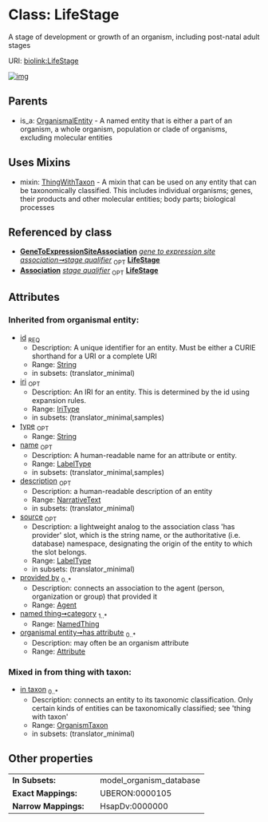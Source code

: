 
# Class: LifeStage


A stage of development or growth of an organism, including post-natal adult stages

URI: [biolink:LifeStage](https://w3id.org/biolink/vocab/LifeStage)


[![img](https://yuml.me/diagram/nofunky;dir:TB/class/[ThingWithTaxon],[OrganismalEntity],[OrganismTaxon],[NamedThing],[GeneToExpressionSiteAssociation]-%20stage%20qualifier%200..1>[LifeStage&#124;id(i):string;iri(i):iri_type%20%3F;type(i):string%20%3F;name(i):label_type%20%3F;description(i):narrative_text%20%3F;source(i):label_type%20%3F],[GeneExpressionMixin]-%20stage%20qualifier%200..1>[LifeStage],[GeneToExpressionSiteAssociation]-%20stage%20qualifier(i)%200..1>[LifeStage],[LifeStage]uses%20-.->[ThingWithTaxon],[OrganismalEntity]^-[LifeStage],[GeneToExpressionSiteAssociation],[GeneExpressionMixin],[Attribute],[Association],[Agent])](https://yuml.me/diagram/nofunky;dir:TB/class/[ThingWithTaxon],[OrganismalEntity],[OrganismTaxon],[NamedThing],[GeneToExpressionSiteAssociation]-%20stage%20qualifier%200..1>[LifeStage&#124;id(i):string;iri(i):iri_type%20%3F;type(i):string%20%3F;name(i):label_type%20%3F;description(i):narrative_text%20%3F;source(i):label_type%20%3F],[GeneExpressionMixin]-%20stage%20qualifier%200..1>[LifeStage],[GeneToExpressionSiteAssociation]-%20stage%20qualifier(i)%200..1>[LifeStage],[LifeStage]uses%20-.->[ThingWithTaxon],[OrganismalEntity]^-[LifeStage],[GeneToExpressionSiteAssociation],[GeneExpressionMixin],[Attribute],[Association],[Agent])

## Parents

 *  is_a: [OrganismalEntity](OrganismalEntity.md) - A named entity that is either a part of an organism, a whole organism, population or clade of organisms, excluding molecular entities

## Uses Mixins

 *  mixin: [ThingWithTaxon](ThingWithTaxon.md) - A mixin that can be used on any entity that can be taxonomically classified. This includes individual organisms; genes, their products and other molecular entities; body parts; biological processes

## Referenced by class

 *  **[GeneToExpressionSiteAssociation](GeneToExpressionSiteAssociation.md)** *[gene to expression site association➞stage qualifier](gene_to_expression_site_association_stage_qualifier.md)*  <sub>OPT</sub>  **[LifeStage](LifeStage.md)**
 *  **[Association](Association.md)** *[stage qualifier](stage_qualifier.md)*  <sub>OPT</sub>  **[LifeStage](LifeStage.md)**

## Attributes


### Inherited from organismal entity:

 * [id](id.md)  <sub>REQ</sub>
     * Description: A unique identifier for an entity. Must be either a CURIE shorthand for a URI or a complete URI
     * Range: [String](types/String.md)
     * in subsets: (translator_minimal)
 * [iri](iri.md)  <sub>OPT</sub>
     * Description: An IRI for an entity. This is determined by the id using expansion rules.
     * Range: [IriType](types/IriType.md)
     * in subsets: (translator_minimal,samples)
 * [type](type.md)  <sub>OPT</sub>
     * Range: [String](types/String.md)
 * [name](name.md)  <sub>OPT</sub>
     * Description: A human-readable name for an attribute or entity.
     * Range: [LabelType](types/LabelType.md)
     * in subsets: (translator_minimal,samples)
 * [description](description.md)  <sub>OPT</sub>
     * Description: a human-readable description of an entity
     * Range: [NarrativeText](types/NarrativeText.md)
     * in subsets: (translator_minimal)
 * [source](source.md)  <sub>OPT</sub>
     * Description: a lightweight analog to the association class 'has provider' slot, which is the string name, or the authoritative (i.e. database) namespace, designating the origin of the entity to which the slot belongs.
     * Range: [LabelType](types/LabelType.md)
     * in subsets: (translator_minimal)
 * [provided by](provided_by.md)  <sub>0..\*</sub>
     * Description: connects an association to the agent (person, organization or group) that provided it
     * Range: [Agent](Agent.md)
 * [named thing➞category](named_thing_category.md)  <sub>1..\*</sub>
     * Range: [NamedThing](NamedThing.md)
 * [organismal entity➞has attribute](organismal_entity_has_attribute.md)  <sub>0..\*</sub>
     * Description: may often be an organism attribute
     * Range: [Attribute](Attribute.md)

### Mixed in from thing with taxon:

 * [in taxon](in_taxon.md)  <sub>0..\*</sub>
     * Description: connects an entity to its taxonomic classification. Only certain kinds of entities can be taxonomically classified; see 'thing with taxon'
     * Range: [OrganismTaxon](OrganismTaxon.md)
     * in subsets: (translator_minimal)

## Other properties

|  |  |  |
| --- | --- | --- |
| **In Subsets:** | | model_organism_database |
| **Exact Mappings:** | | UBERON:0000105 |
| **Narrow Mappings:** | | HsapDv:0000000 |

